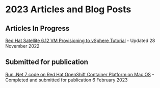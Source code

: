 # 2023 Articles and Blog Posts

## Articles In Progress

[Red Hat Satellite 6.12 VM Provisioning to vSphere Tutorial](https://github.com/pslucas0212/RedHat-Satellite-6.12-VM-Provisioning-to-vSphere-Tutorial) - Updated 28 November 2022


## Submitted for publication
[Run .Net 7 code on Red Hat OpenShift Container Platform on Mac OS](https://github.com/pslucas0212/dotNet7ForOpenShift) - Completed and submitted for publication 6 February 2023
